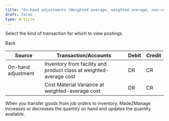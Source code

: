 ```yaml
---
title: "On-hand adjustments (Weighted average, weighted average, non-component or Customer jobs)"
draft: false
type: Article
---
```


Select the kind of transaction for which to view postings. 

Back

| Source             | Transaction/Accounts                                               | Debit | Credit |
|--------------------|--------------------------------------------------------------------|-------|--------|
| On-hand adjustment | Inventory from facility and product class at weighted-average cost | DR    | CR     |
|                    | Cost Material Variance at weighted-average cost                    | DR    | CR     |

When you transfer goods from job orders to inventory, Made2Manage increases or decreases the quantity on hand and updates the quantity available.